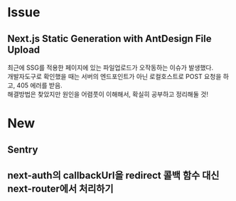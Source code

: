 # Issue

## Next.js Static Generation with AntDesign File Upload

최근에 SSG를 적용한 페이지에 있는 파일업로드가 오작동하는 이슈가 발생했다.  
개발자도구로 확인했을 때는 서버의 엔드포인트가 아닌 로컬호스트로 POST 요청을 하고, 405 에러를 받음.  
해결방법은 찾았지만 원인을 어렴풋이 이해해서, 확실히 공부하고 정리해둘 것!

# New

## Sentry

## next-auth의 callbackUrl을 redirect 콜백 함수 대신 next-router에서 처리하기
